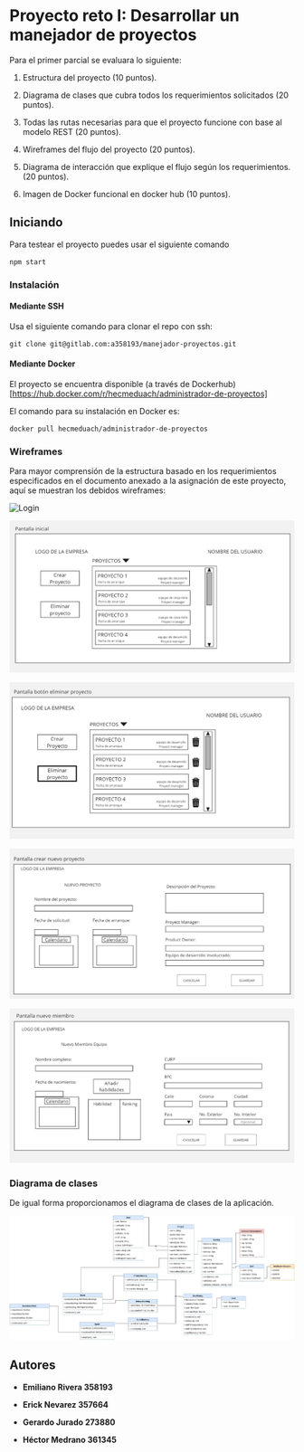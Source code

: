 # Proyecto reto I: Desarrollar un manejador de proyectos

Para el primer parcial se evaluara lo siguiente:

1) Estructura del proyecto (10 puntos).

2) Diagrama de clases que cubra todos los requerimientos solicitados (20 puntos).

3) Todas las rutas necesarias para que el proyecto funcione con base al modelo REST (20 puntos).

4) Wireframes del flujo del proyecto (20 puntos).

5) Diagrama de interacción que explique el flujo según los requerimientos. (20 puntos).

6) Imagen de Docker funcional en docker hub (10 puntos).

## Iniciando

Para testear el proyecto puedes usar el siguiente comando
```
npm start
```

### Instalación

#### Mediante SSH

Usa el siguiente comando para clonar el repo con ssh:

```
git clone git@gitlab.com:a358193/manejador-proyectos.git
```

#### Mediante Docker

El proyecto se encuentra disponible (a través de Dockerhub)[https://hub.docker.com/r/hecmeduach/administrador-de-proyectos]

El comando para su instalación en Docker es:
```
docker pull hecmeduach/administrador-de-proyectos
```

### Wireframes 

Para mayor comprensión de la estructura basado en los requerimientos especificados en el documento anexado a la asignación de este proyecto, aquí se muestran los debidos wireframes:

![Login](./public/resources/WIREFRAMES/Login.jpgp)

![PantallaInicial](./public/resources/WIREFRAMES/PantallaInicial.jpg)

![PantallaEliminar](./public/resources/WIREFRAMES/PantallaEliminar.jpg)

![NuevoProyecto](./public/resources/WIREFRAMES/NuevoProyecto.jpg)

![NuevoMiembro](./public/resources/WIREFRAMES/NuevoMiembro.jpg)

### Diagrama de clases

De igual forma proporcionamos el diagrama de clases de la aplicación.

![Diagrama](./public/resources/Diagrama%20de%20clases.jpg)


## Autores

* **Emiliano Rivera     358193**

* **Erick Nevarez     357664**

* **Gerardo Jurado  273880**  

* **Héctor Medrano      361345**